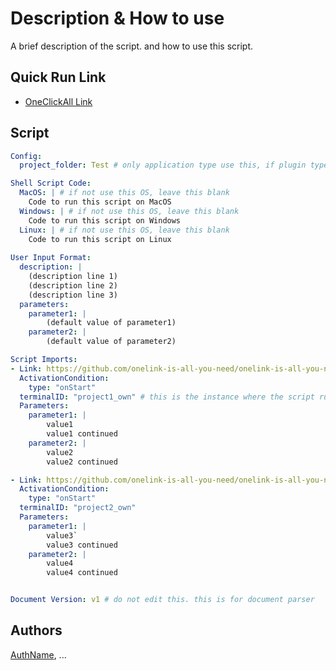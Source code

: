 # Description & How to use
A brief description of the script. and how to use this script.

## Quick Run Link
- [OneClickAll Link](http://oneclickall.com/your-script)

## Script
```yaml
Config: 
  project_folder: Test # only application type use this, if plugin type, leave this blank

Shell Script Code:
  MacOS: | # if not use this OS, leave this blank
    Code to run this script on MacOS
  Windows: | # if not use this OS, leave this blank
    Code to run this script on Windows
  Linux: | # if not use this OS, leave this blank
    Code to run this script on Linux
    
User Input Format:
  description: |
    (description line 1)
    (description line 2)
    (description line 3)
  parameters:
    parameter1: |
        (default value of parameter1)
    parameter2: |
        (default value of parameter2)

Script Imports:
- Link: https://github.com/onelink-is-all-you-need/onelink-is-all-you-need/blob/main/github/melodysdreamj/test5.md
  ActivationCondition: 
    type: "onStart"
  terminalID: "project1_own" # this is the instance where the script runs
  Parameters:
    parameter1: |
        value1
        value1 continued
    parameter2: |
        value2
        value2 continued

- Link: https://github.com/onelink-is-all-you-need/onelink-is-all-you-need/blob/main/github/melodysdreamj/test6.md
  ActivationCondition: 
    type: "onStart"
  terminalID: "project2_own"
  Parameters:
    parameter1: |
        value3`
        value3 continued
    parameter2: |
        value4
        value4 continued


Document Version: v1 # do not edit this. this is for document parser

```

## Authors
[AuthName](http://oneclickall.com/your-script), ...